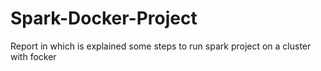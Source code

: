 # Spark-Docker-Project
Report in which is explained some steps to run spark project on a cluster with focker
